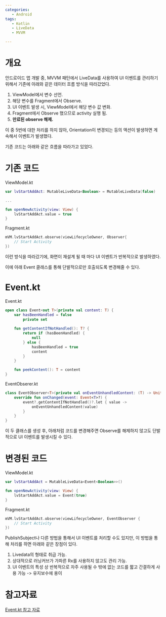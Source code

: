 ```yaml
---
categories: 
   - Android
tags: 
   - Kotlin
   - LiveData
   - MVVM

---
```




# 개요

안드로이드 앱 개발 중, MVVM 패턴에서 LiveData를 사용하여 UI 이벤트를 관리하기 위해서 기존에 아래와 같은 데이터 흐름 방식을 따라갔었다.





1. ViewModel에서 변수 선언.
2. 해당 변수를 Fragment에서 Observe.
3. UI 이벤트 발생 시, ViewModel에서 해당 변수 값 변화.
4. Fragment에서 Observe 했으므로 activity 실행 됨.
5. **만료된 observe 해제.**





이 중 5번에 대한 처리를 하지 않아, Orientation이 변경되는 등의 액션이 발생하면 계속해서 이벤트가 발생했다.





기존 코드는 아래와 같은 흐름을 따라가고 있었다.





# 기존 코드

ViewModel.kt

```kotlin
var lvStartAddAct: MutableLiveData<Boolean> = MutableLiveData(false)

...

fun openNewActivity(view: View) {
	lvStartAddAct.value = true
}
```





Fragment.kt

```kotlin
mVM.lvStartAddAct.observe(viewLifecycleOwner, Observer{
	// Start Activity
})
```





이런 방식을 따라갔기에, 화면이 재설계 될 때 마다 UI 이벤트가 반복적으로 발생하였다.





이에 아래 Event 클래스를 통해 단발적으로만 호출되도록 변경해줄 수 있다.





#  Event.kt 

Event.kt

```kotlin
open class Event<out T>(private val content: T) {
    var hasBeenHandled = false
        private set 
    
    fun getContentIfNotHandled(): T? {
        return if (hasBeenHandled) {
            null
        } else {
            hasBeenHandled = true
            content
        }
    }

    fun peekContent(): T = content
}
```



EventObserer.kt

```kotlin
class EventObserver<T>(private val onEventUnhandledContent: (T) -> Unit) : Observer<Event<T>> {
    override fun onChanged(event: Event<T>?) {
        event?.getContentIfNotHandled()?.let { value ->
            onEventUnhandledContent(value)
        }
    }
}
```





이 두 클래스를 생성 후, 아래처럼 코드를 변경해주면 Observe를 해제하지 않고도 단발적으로 UI 이벤트를 발생시킬 수 있다.





# 변경된 코드

ViewModel.kt

```kotlin
var lvStartAddAct = MutableLiveData<Event<Boolean>>()

fun openNewActivity(view: View) {
	lvStartAddAct.value = Event(true)
}
```





Fragment.kt

```kotlin
mVM.lvStartAddAct.observe(viewLifecycleOwner, EventObserver {
	// Start Activity
})
```





PublishSubject나 다른 방법을 통해서 UI 이벤트를 처리할 수도 있지만, 이 방법을 통해 처리를 하면 아래와 같은 장점이 있다.





1. Livedata의 형태로 취급 가능.
2. 상대적으로 러닝커브가 가파른 Rx를 사용하지 않고도 관리 가능.
3. UI 이벤트의 특성 상 반복적으로 자주 사용될 수 밖에 없는 코드를 짧고 간결하게 사용 가능 -> 유지보수에 용이







# 참고자료

[Event.kt 참고 자료](https://gist.github.com/JoseAlcerreca/5b661f1800e1e654f07cc54fe87441af)